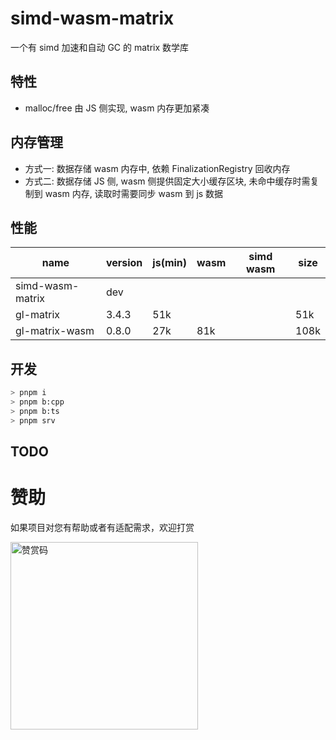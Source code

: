 # simd-wasm-matrix

一个有 simd 加速和自动 GC 的 matrix 数学库

## 特性

- malloc/free 由 JS 侧实现, wasm 内存更加紧凑

## 内存管理

- 方式一: 数据存储 wasm 内存中, 依赖 FinalizationRegistry 回收内存
- 方式二: 数据存储 JS 侧, wasm 侧提供固定大小缓存区块, 未命中缓存时需复制到 wasm 内存, 读取时需要同步 wasm 到 js 数据

## 性能

| name             | version | js(min) | wasm | simd wasm | size |
| ---------------- | ------- | ------- | ---- | --------- | ---- |
| simd-wasm-matrix | dev     |         |      |           |      |
| gl-matrix        | 3.4.3   | 51k     |      |           | 51k  |
| gl-matrix-wasm   | 0.8.0   | 27k     | 81k  |           | 108k |

## 开发

```sh
> pnpm i
> pnpm b:cpp
> pnpm b:ts
> pnpm srv
```

## TODO

# 赞助

如果项目对您有帮助或者有适配需求，欢迎打赏

<img src="https://upload-images.jianshu.io/upload_images/252050-d3d6bfdb1bb06ddd.png?imageMogr2/auto-orient/strip%7CimageView2/2/w/1240" alt="赞赏码" width="300">
